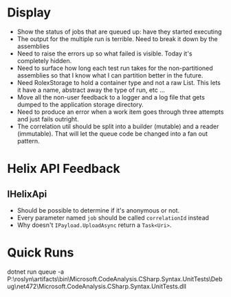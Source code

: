# Display

- Show the status of jobs that are queued up: have they started executing
- The output for the multiple run is terrible. Need to break it down by 
the assemblies
- Need to raise the errors up so what failed is visible. Today it's completely
hidden.
- Need to surface how long each test run takes for the non-partitioned assemblies
so that I know what I can partition better in the future.
- Need RolexStorage to hold a container type and not a raw List<HelixJob>. This lets it have a 
name, abstract away the type of run, etc ...
- Move all the non-user feedback to a logger and a log file that gets dumped to
the application storage directory.
- Need to produce an error when a work item goes through three attempts and just fails
outright.
- The correlation util should be split into a builder (mutable) and a reader (immutable). That will
let the queue code be changed into a fan out pattern. 

# Helix API Feedback

## IHelixApi
- Should be possible to determine if it's anonymous or not.
- Every parameter named `job` should be called `correlationId` instead
- Why doesn't `IPayload.UploadAsync` return a `Task<Uri>`.

# Quick Runs


dotnet run queue -a P:\roslyn\artifacts\bin\Microsoft.CodeAnalysis.CSharp.Syntax.UnitTests\Debug\net472\Microsoft.CodeAnalysis.CSharp.Syntax.UnitTests.dll

